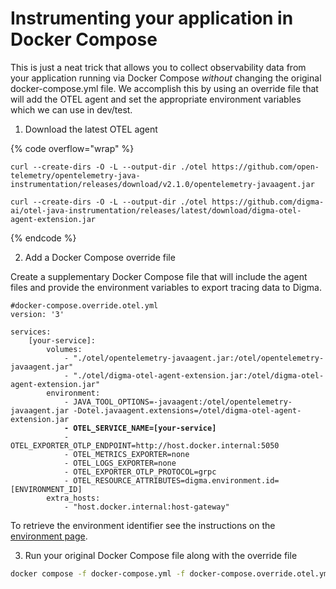 # Instrumenting your application in Docker Compose

This is just a neat trick that allows you to collect observability data from your application running via Docker Compose _without_ changing the original docker-compose.yml file. We accomplish this by using an override file that will add the OTEL agent and set the appropriate environment variables which we can use in dev/test.&#x20;

1. Download the latest OTEL agent&#x20;

{% code overflow="wrap" %}
```
curl --create-dirs -O -L --output-dir ./otel https://github.com/open-telemetry/opentelemetry-java-instrumentation/releases/download/v2.1.0/opentelemetry-javaagent.jar

curl --create-dirs -O -L --output-dir ./otel https://github.com/digma-ai/otel-java-instrumentation/releases/latest/download/digma-otel-agent-extension.jar
```
{% endcode %}

2. Add a Docker Compose override file

Create a supplementary Docker Compose file that will include the agent files and provide the environment variables to export tracing data to Digma.

<pre class="language-yaml"><code class="lang-yaml">#docker-compose.override.otel.yml 
version: '3' 

services: 
    [your-service]: 
        volumes: 
            - "./otel/opentelemetry-javaagent.jar:/otel/opentelemetry-javaagent.jar" 
            - "./otel/digma-otel-agent-extension.jar:/otel/digma-otel-agent-extension.jar" 
        environment:
            - JAVA_TOOL_OPTIONS=-javaagent:/otel/opentelemetry-javaagent.jar -Dotel.javaagent.extensions=/otel/digma-otel-agent-extension.jar
<strong>            - OTEL_SERVICE_NAME=[your-service]
</strong>            - OTEL_EXPORTER_OTLP_ENDPOINT=http://host.docker.internal:5050
            - OTEL_METRICS_EXPORTER=none
            - OTEL_LOGS_EXPORTER=none
            - OTEL_EXPORTER_OTLP_PROTOCOL=grpc
            - OTEL_RESOURCE_ATTRIBUTES=digma.environment.id=[ENVIRONMENT_ID]
        extra_hosts:
            - "host.docker.internal:host-gateway"
</code></pre>

To retrieve the environment identifier see the instructions on the [environment page](https://docs.digma.ai/digma-developer-guide/digma-core-concepts/environments#retrieving-the-environment-id). &#x20;

3. Run your original Docker Compose file along with the override file

```bash
docker compose -f docker-compose.yml -f docker-compose.override.otel.yml up -d
```
